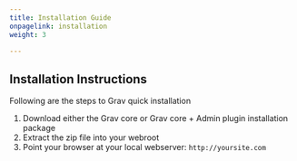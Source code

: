 ```yaml
---
title: Installation Guide
onpagelink: installation
weight: 3

---
```


Installation Instructions
-------------------------

Following are the steps to Grav quick installation

1. Download either the Grav core or Grav core + Admin plugin installation package
2. Extract the zip file into your webroot
3. Point your browser at your local webserver: `http://yoursite.com`
 